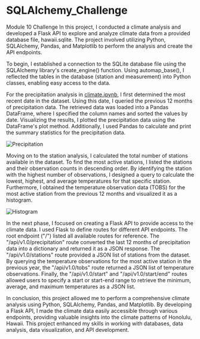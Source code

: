 # SQLAlchemy_Challenge
Module 10 Challenge
In this project, I conducted a climate analysis and developed a Flask API to explore and analyze climate data from a provided database file, hawaii.sqlite. The project involved utilizing Python, SQLAlchemy, Pandas, and Matplotlib to perform the analysis and create the API endpoints.

To begin, I established a connection to the SQLite database file using the SQLAlchemy library's create_engine() function. Using automap_base(), I reflected the tables in the database (station and measurement) into Python classes, enabling easy access to the data.

For the precipitation analysis in [climate.ipynb](https://github.com/aliciahlavac/SQLAlchemy_Challenge/blob/main/climate.ipynb), I first determined the most recent date in the dataset. Using this date, I queried the previous 12 months of precipitation data. The retrieved data was loaded into a Pandas DataFrame, where I specified the column names and sorted the values by date. Visualizing the results, I plotted the precipitation data using the DataFrame's plot method. Additionally, I used Pandas to calculate and print the summary statistics for the precipitation data.

![Precipitation](https://github.com/aliciahlavac/SQLAlchemy_Challenge/assets/127240852/19015184-5529-4430-824e-34aed36aaa48)

Moving on to the station analysis, I calculated the total number of stations available in the dataset. To find the most active stations, I listed the stations and their observation counts in descending order. By identifying the station with the highest number of observations, I designed a query to calculate the lowest, highest, and average temperatures for that specific station. Furthermore, I obtained the temperature observation data (TOBS) for the most active station from the previous 12 months and visualized it as a histogram.

![Histogram](https://github.com/aliciahlavac/SQLAlchemy_Challenge/assets/127240852/5edae629-53ff-4712-aa9a-0277531d5928)

In the next phase, I focused on creating a Flask API to provide access to the climate data. I used Flask to define routes for different API endpoints. The root endpoint ("/") listed all available routes for reference. The "/api/v1.0/precipitation" route converted the last 12 months of precipitation data into a dictionary and returned it as a JSON response. The "/api/v1.0/stations" route provided a JSON list of stations from the dataset. By querying the temperature observations for the most active station in the previous year, the "/api/v1.0/tobs" route returned a JSON list of temperature observations. Finally, the "/api/v1.0/start" and "/api/v1.0/start/end" routes allowed users to specify a start or start-end range to retrieve the minimum, average, and maximum temperatures as a JSON list.

In conclusion, this project allowed me to perform a comprehensive climate analysis using Python, SQLAlchemy, Pandas, and Matplotlib. By developing a Flask API, I made the climate data easily accessible through various endpoints, providing valuable insights into the climate patterns of Honolulu, Hawaii. This project enhanced my skills in working with databases, data analysis, data visualization, and API development.
